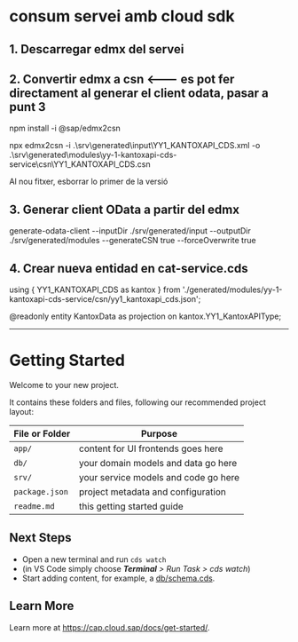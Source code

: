 # consum servei amb cloud sdk

## 1. Descarregar edmx del servei

## 2. Convertir edmx a csn <--- es pot fer directament al generar el client odata, pasar a punt 3

npm install -i @sap/edmx2csn

npx edmx2csn -i .\srv\generated\input\YY1_KANTOXAPI_CDS.xml -o .\srv\generated\modules\yy-1-kantoxapi-cds-service\csn\YY1_KANTOXAPI_CDS.csn

Al nou fitxer, esborrar lo primer de la versió

## 3. Generar client OData a partir del edmx
generate-odata-client --inputDir ./srv/generated/input --outputDir ./srv/generated/modules --generateCSN true --forceOverwrite true

## 4. Crear nueva entidad en cat-service.cds

using { YY1_KANTOXAPI_CDS as kantox } from './generated/modules/yy-1-kantoxapi-cds-service/csn/yy1_kantoxapi_cds.json';

@readonly entity KantoxData as projection on kantox.YY1_KantoxAPIType;


--------------------------------------------------------------


# Getting Started

Welcome to your new project.

It contains these folders and files, following our recommended project layout:

File or Folder | Purpose
---------|----------
`app/` | content for UI frontends goes here
`db/` | your domain models and data go here
`srv/` | your service models and code go here
`package.json` | project metadata and configuration
`readme.md` | this getting started guide


## Next Steps

- Open a new terminal and run `cds watch` 
- (in VS Code simply choose _**Terminal** > Run Task > cds watch_)
- Start adding content, for example, a [db/schema.cds](db/schema.cds).


## Learn More

Learn more at https://cap.cloud.sap/docs/get-started/.
